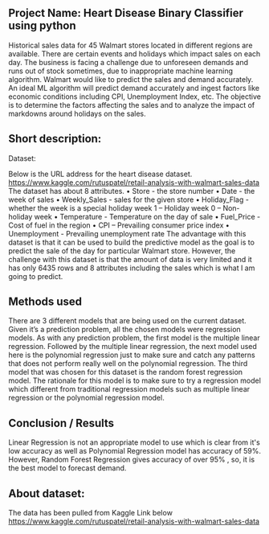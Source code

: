 ## Project Name: Heart Disease Binary Classifier using python
Historical sales data for 45 Walmart stores located in different regions are available. There
are certain events and holidays which impact sales on each day. The business is facing a
challenge due to unforeseen demands and runs out of stock sometimes, due to
inappropriate machine learning algorithm. Walmart would like to predict the sales and
demand accurately. An ideal ML algorithm will predict demand accurately and ingest
factors like economic conditions including CPI, Unemployment Index, etc. The objective is
to determine the factors affecting the sales and to analyze the impact of markdowns
around holidays on the sales.


## Short description: 

Dataset:

Below is the URL address for the heart disease dataset.
 https://www.kaggle.com/rutuspatel/retail-analysis-with-walmart-sales-data	
The dataset has about 8 attributes. 
•	Store - the store number
•	Date - the week of sales
•	Weekly_Sales - sales for the given store
•	Holiday_Flag - whether the week is a special holiday week 1 – Holiday week 0 – Non-holiday week
•	Temperature - Temperature on the day of sale
•	Fuel_Price - Cost of fuel in the region
•	CPI – Prevailing consumer price index
•	Unemployment - Prevailing unemployment rate
The advantage with this dataset is that it can be used to build the predictive model as the goal is to predict the sale of the day for particular Walmart store. However, the challenge with this dataset is that the amount of data is very limited and it has only 6435 rows and 8 attributes including the sales which is what I am going to predict.


## Methods used
There are 3 different models that are being used on the current dataset. Given it’s a prediction problem, all the chosen models were regression models. As with any prediction problem, the first model is the multiple linear regression. Followed by the multiple linear regression, the next model used here is the polynomial regression just to make sure and catch any patterns that does not perform really well on the polynomial regression. The third model that was chosen for this dataset is the random forest regression model. The rationale for this model is to make sure to try a regression model which different from traditional regression models such as multiple linear regression or the polynomial regression model.



## Conclusion / Results
Linear Regression is not an appropriate model to use which is clear from it's low accuracy as well as Polynomial Regression model has accuracy of 59%. However, Random Forest Regression gives accuracy of over 95% , so, it is the best model to forecast demand.




## About dataset:
The data has been pulled from Kaggle Link below
https://www.kaggle.com/rutuspatel/retail-analysis-with-walmart-sales-data	

